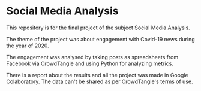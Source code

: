 # Social Media Analysis
This repository is for the final project of the subject Social Media Analysis.

The theme of the project was about engagement with Covid-19 news during the year of 2020.

The engagement was analysed by taking posts as spreadsheets from Facebook via CrowdTangle and using Python for analyzing metrics.

There is a report about the results and all the project was made in Google Colaboratory.
The data can't be shared as per CrowdTangle's terms of use.
